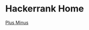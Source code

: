 
# Hackerrank Home

[Plus Minus](https://www.hackerrank.com/challenges/three-month-preparation-kit-plus-minus/problem?utm_campaign=social-buttons&utm_medium=twitter&utm_source=challenge%20#programming)
